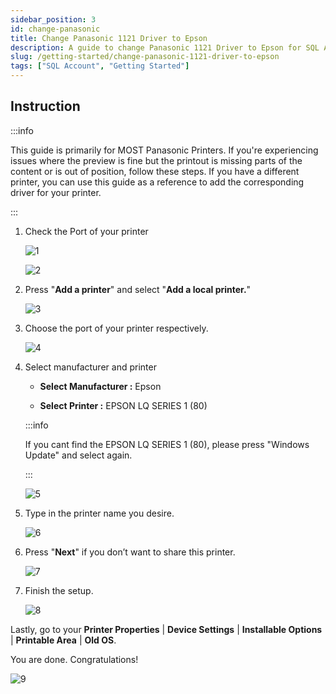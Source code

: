 ```yaml
---
sidebar_position: 3
id: change-panasonic
title: Change Panasonic 1121 Driver to Epson
description: A guide to change Panasonic 1121 Driver to Epson for SQL Account
slug: /getting-started/change-panasonic-1121-driver-to-epson
tags: ["SQL Account", "Getting Started"]
---
```


## Instruction

:::info

This guide is primarily for MOST Panasonic Printers. If you're experiencing issues where the preview is fine but the printout is missing parts of the content or is out of position, follow these steps. If you have a different printer, you can use this guide as a reference to add the corresponding driver for your printer.

:::

1. Check the Port of your printer

   ![1](../../static/img/getting-started/change-panasonic/1.png)

   ![2](../../static/img/getting-started/change-panasonic/2.png)

2. Press "**Add a printer**" and select "**Add a local printer.**"

   ![3](../../static/img/getting-started/change-panasonic/3.png)

3. Choose the port of your printer respectively.

   ![4](../../static/img/getting-started/change-panasonic/4.png)

4. Select manufacturer and printer

   * **Select Manufacturer :** Epson

   * **Select Printer :** EPSON LQ SERIES 1 (80)

   :::info

   If you cant find the EPSON LQ SERIES 1 (80), please press "Windows Update" and select again.

   :::

   ![5](../../static/img/getting-started/change-panasonic/5.png)

5. Type in the printer name you desire.

   ![6](../../static/img/getting-started/change-panasonic/6.png)

6. Press "**Next**" if you don’t want to share this printer.

   ![7](../../static/img/getting-started/change-panasonic/7.png)

7. Finish the setup.

   ![8](../../static/img/getting-started/change-panasonic/8.png)

Lastly, go to your **Printer Properties** | **Device Settings** | **Installable Options** | **Printable Area** | **Old OS**.

You are done. Congratulations!

![9](../../static/img/getting-started/change-panasonic/9.png)
